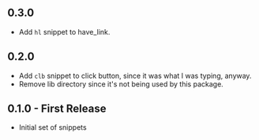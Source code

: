 ## 0.3.0

- Add `hl` snippet to have_link.

## 0.2.0

- Add `clb` snippet to click button, since it was what I was typing, anyway.
- Remove lib directory since it's not being used by this package.

## 0.1.0 - First Release
* Initial set of snippets

